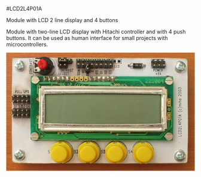 <!--- PrjInfo ---> <!--- Please remove this line after manually editing --->
<!--- 00a56be08b96043df9e37d6aff7b6990 --->
<!--- Created:20170112-18:22: ---> 
<!--- Author:Mlab: ---> 
<!--- AuthorEmail:mlab@mlab.cz: ---> 
<!--- Tags:imported: ---> 
<!--- Ust:None: ---> 
<!--- Name:LCD2L4P01A: --->
#LCD2L4P01A 
<!--- LongName --->
Module with LCD 2 line display and 4 buttons
<!--- ELongName ---> 

<!--- Lead --->
Module with two-line LCD display with Hitachi controller and 
  with 4 push buttons. It can be used as human interface for
  small projects with microcontrollers.
<!--- ELead ---> 

![LeadImg](LCD2L4P01A_Small.jpg) 


​
​
<!--- Description --->
<!--- EDescription --->
<!--- Content --->
<!--- EContent --->
            